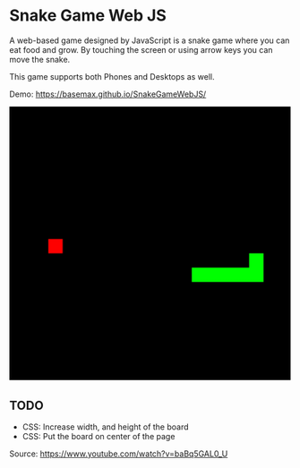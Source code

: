 # Snake Game Web JS

A web-based game designed by JavaScript is a snake game where you can eat food and grow. By touching the screen or using arrow keys you can move the snake.

This game supports both Phones and Desktops as well.

Demo: https://basemax.github.io/SnakeGameWebJS/

[![](preview.jpg)](https://basemax.github.io/SnakeGameWebJS/)

## TODO

- CSS: Increase width, and height of the board
- CSS: Put the board on center of the page

Source: https://www.youtube.com/watch?v=baBq5GAL0_U
